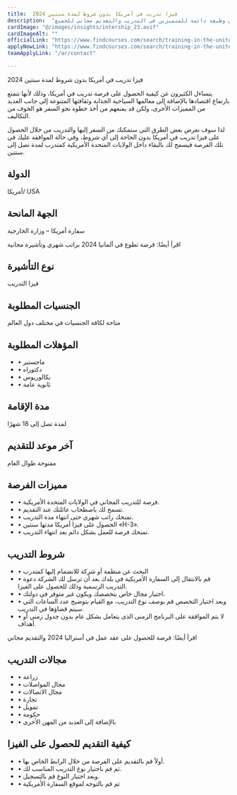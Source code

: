 ```yaml
---
title:  فيزا تدريب في أمريكا بدون شروط لمدة سنتين 2024 
description:  "فرصة ذهبية ممولة للتدريب في أمريكا بدون شروط لمدة سنتين والحصول علي وظيفة دائمة للمتميزين في التدريب والتقديم مجاني للجميع." 
cardImage: "@/images/insights/intership_23.avif" 
cardImageAlt: "" 
officialLink: "https://www.findcourses.com/search/training-in-the-united-states" 
applyNowLink: "https://www.findcourses.com/search/training-in-the-united-states" 
teamApplyLink: "/ar/contact"

---
```


فيزا تدريب في أمريكا بدون شروط لمدة سنتين 2024

يتساءل الكثيرون عن كيفية الحصول على فرصة تدريب في أمريكا، وذلك لأنها تتمتع بارتفاع اقتصادها بالإضافة إلى معالمها السياحية الجذابة وثقافتها المتنوعة إلى جانب العديد من المميزات الأخرى، ولكن قد يمنعهم من أخذ خطوة نحو السفر هو الخوف من التكاليف.

لذا سوف نعرض بعض الطرق التي ستمكنك من السفر إليها والتدريب من خلال الحصول على فيزا تدريب في أمريكا بدون الحاجة إلى أي شروط، وفي حالة الموافقة عليك في تلك الفرصة فيسمح لك بالبقاء داخل الولايات المتحدة الأمريكية كمتدرب لمدة تصل إلى سنتين.

## الدولة

أمريكا/ USA

## الجهة المانحة

سفارة أمريكا – وزارة الخارجية

اقرأ أيضًا: فرصة تطوع في ألمانيا 2024 براتب شهري وتأشيرة مجانية

## نوع التأشيرة

فيزا التدريب

## الجنسيات المطلوبة

متاحة لكافة الجنسيات في مختلف دول العالم

## المؤهلات المطلوبة

- • ماجستير
- • دكتوراه
- • بكالوريوس
- • ثانوية عامة

## مدة الإقامة

لمدة تصل إلى 18 شهرًا

## آخر موعد للتقديم

مفتوحة طوال العام

## مميزات الفرصة

- • فرصة للتدريب المجاني في الولايات المتحدة الأمريكية.
- • تسمح لك باصطحاب عائلتك عند التقديم.
- • تمنحك راتب شهري حتى انتهاء مدة التدريب.
- • الحصول على فيزا أمريكا مدتها سنتين «H-3».
- • تمنحك فرصة للعمل بشكل دائم بعد انتهاء التدريب.

## شروط التدريب

- • البحث عن منظمة أو شركة للانضمام إليها كمتدرب
- • قم بالانتقال إلى السفارة الأمريكية في بلدك بعد أن ترسل لك الشركة دعوة التدريب الرسمية وذلك للحصول على الفيزا.
- • اختيار مجال خاص بتخصصك ويكون غير متوفر في دولتك.
- • وبعد اختيار التخصص قم بوصف نوع التدريب، مع القيام بتوضيح عدد الساعات التي سيتم قضاؤها في التدريب.
- • لا يتم الموافقة على البرنامج الزمنى الذى يتعامل بشكل عام بدون جدول زمني أو أهداف.

اقرأ أيضًا: فرصة للحصول على عقد عمل في أستراليا 2024 والتقديم مجاني

## مجالات التدريب

- • زراعة
- • مجال المواصلات
- • مجال الاتصالات
- • تجارة
- • تمويل
- • حكومة
- • بالإضافة إلى العديد من المهن الأخرى

## كيفية التقديم للحصول على الفيزا

- • أولاً قم بالتقديم على الفرصة من خلال الرابط الخاص بها.
- • ثم قم باختيار نوع التدريب المناسب لك.
- • وبعد اختبار النوع قم بالتسجيل.
- • ثم قم بالتوجه لموقع السفارة الأمريكية

